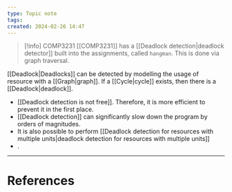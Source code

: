 ```yaml
---
type: Topic note
tags: 
created: 2024-02-26 14:47
---
```


> [!info] COMP3231
> [[COMP3231]] has a [[Deadlock detection|deadlock detector]] built into the assignments, called `hangman`. This is done via graph traversal.

[[Deadlock|Deadlocks]] can be detected by modelling the usage of resource with a [[Graph|graph]]. If a [[Cycle|cycle]] exists, then there is a [[Deadlock|deadlock]].  

-  [[Deadlock detection is not free]]. Therefore, it is more efficient to prevent it in the first place.
-  [[Deadlock detection]] can significantly slow down the program by orders of magnitudes.
- It is also possible to perform [[Deadlock detection for resources with multiple units|deadlock detection for resources with multiple units]]
- .
---
# References
